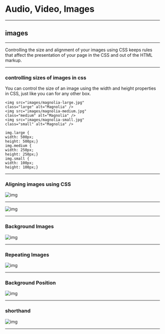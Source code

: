 # Audio, Video, Images
------------

## images
----------------------

Controlling the size and alignment of
your images using CSS keeps rules that
affect the presentation of your page in
the CSS and out of the HTML markup.



-----------------
### controlling sizes of images in css

You can control the size of an
image using the width and
height properties in CSS, just
like you can for any other box.

```
<img src="images/magnolia-large.jpg"
class="large" alt="Magnolia" />
<img src="images/magnolia-medium.jpg"
class="medium" alt="Magnolia" />
<img src="images/magnolia-small.jpg"
class="small" alt="Magnolia" />

```
```
img.large {
width: 500px;
height: 500px;}
img.medium {
width: 250px;
height: 250px;}
img.small {
width: 100px;
height: 100px;}
```

----------

### Aligning images using CSS

![img](/img/a1.JPG)





------------


![img](/img/a2.JPG)









----------------
### Background Images

![img](/img/a3.JPG)





---------


### Repeating Images 



![img](/img/a4.JPG)


---------
### Background Position





![img](/img/a5.JPG)

-----------
### shorthand


![img](/img/a6.JPG)





---------------------------------------------



